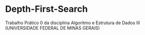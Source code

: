 # Depth-First-Search
Trabalho Prático 0 da disciplina Algoritmo e Estrutura de Dados III (UNIVERSIDADE FEDERAL DE MINAS GERAIS)
